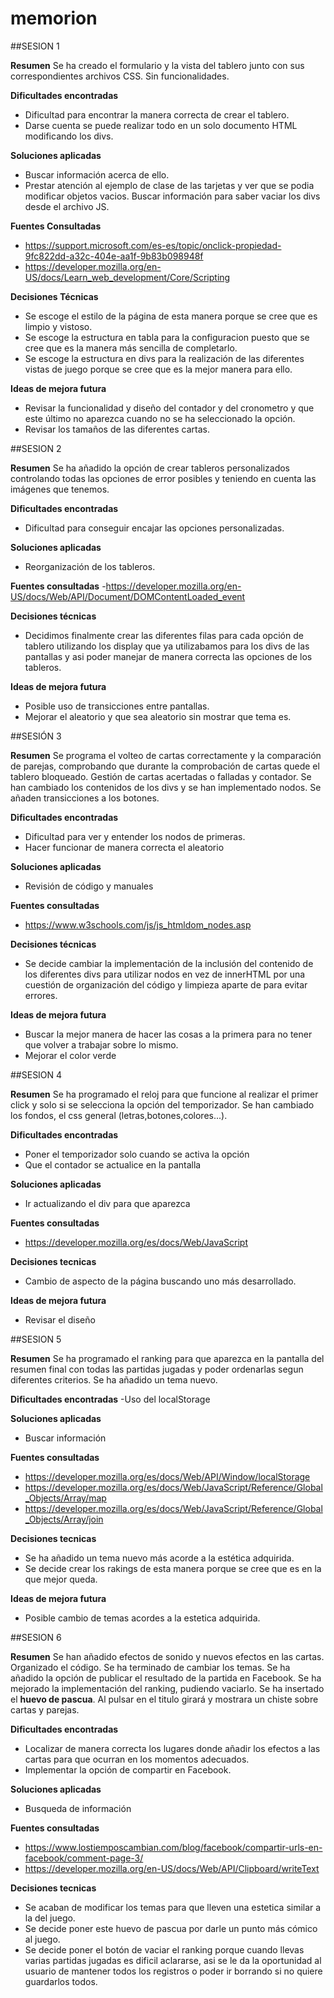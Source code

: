 # memorion

##SESION 1

**Resumen**
Se ha creado el formulario y la vista del tablero junto con sus correspondientes archivos CSS. Sin funcionalidades.

**Dificultades encontradas**
- Dificultad para encontrar la manera correcta de crear el tablero.
- Darse cuenta se puede realizar todo en un solo documento HTML modificando los divs.

**Soluciones aplicadas**
- Buscar información acerca de ello.
- Prestar atención al ejemplo de clase de las tarjetas y ver que se podia modificar objetos vacios. Buscar información para saber vaciar los divs desde el archivo JS.

**Fuentes Consultadas**
- https://support.microsoft.com/es-es/topic/onclick-propiedad-9fc822dd-a32c-404e-aa1f-9b83b098948f
- https://developer.mozilla.org/en-US/docs/Learn_web_development/Core/Scripting

**Decisiones Técnicas**
- Se escoge el estilo de la página de esta manera porque se cree que es limpio y vistoso.
- Se escoge la estructura en tabla para la configuracion puesto que se cree que es la manera más sencilla de completarlo.
- Se escoge la estructura en divs para la realización de las diferentes vistas de juego porque se cree que es la mejor manera para ello.

**Ideas de mejora futura**
- Revisar la funcionalidad y diseño del contador y del cronometro y que este último no aparezca cuando no se ha seleccionado la opción.
- Revisar los tamaños de las diferentes cartas.



##SESION 2

**Resumen**
Se ha añadido la opción de crear tableros personalizados controlando todas las opciones de error posibles y teniendo en cuenta las imágenes que tenemos.

**Dificultades encontradas**
- Dificultad para conseguir encajar las opciones personalizadas.

**Soluciones aplicadas**
- Reorganización de los tableros.

**Fuentes consultadas**
-https://developer.mozilla.org/en-US/docs/Web/API/Document/DOMContentLoaded_event

**Decisiones técnicas**
- Decidimos finalmente crear las diferentes filas para cada opción de tablero utilizando los display que ya utilizabamos para los divs de las pantallas y asi poder manejar de manera correcta las opciones de los tableros.

**Ideas de mejora futura**
- Posible uso de transicciones entre pantallas.
- Mejorar el aleatorio y que sea aleatorio sin mostrar que tema es.



##SESIÓN 3

**Resumen**
Se programa el volteo de cartas correctamente y la comparación de parejas, comprobando que durante la comprobación de cartas quede el tablero bloqueado. Gestión de cartas acertadas o falladas y contador. Se han cambiado los contenidos de los divs y se han implementado nodos. Se añaden transicciones a los botones.

**Dificultades encontradas**
- Dificultad para ver y entender los nodos de primeras.
- Hacer funcionar de manera correcta el aleatorio

**Soluciones aplicadas**
- Revisión de código y manuales

**Fuentes consultadas**
- https://www.w3schools.com/js/js_htmldom_nodes.asp

**Decisiones técnicas**
- Se decide cambiar la implementación de la inclusión del contenido de los diferentes divs para utilizar nodos en vez de innerHTML por una cuestión de organización del código y limpieza aparte de para evitar errores.

**Ideas de mejora futura**
- Buscar la mejor manera de hacer las cosas a la primera para no tener que volver a trabajar sobre lo mismo.
- Mejorar el color verde



##SESION 4

**Resumen**
Se ha programado el reloj para que funcione al realizar el primer click y solo si se selecciona la opción del temporizador. Se han cambiado los fondos, el css general (letras,botones,colores...). 

**Dificultades encontradas**
- Poner el temporizador solo cuando se activa la opción
- Que el contador se actualice en la pantalla

**Soluciones aplicadas**
- Ir actualizando el div para que aparezca

**Fuentes consultadas**
- https://developer.mozilla.org/es/docs/Web/JavaScript

**Decisiones tecnicas**
- Cambio de aspecto de la página buscando uno más desarrollado.

**Ideas de mejora futura**
- Revisar el diseño




##SESION 5

**Resumen**
Se ha programado el ranking para que aparezca en la pantalla del resumen final con todas las partidas jugadas y poder ordenarlas segun diferentes criterios. Se ha añadido un tema nuevo.

**Dificultades encontradas**
-Uso del localStorage

**Soluciones aplicadas**
- Buscar información

**Fuentes consultadas**
- https://developer.mozilla.org/es/docs/Web/API/Window/localStorage
- https://developer.mozilla.org/es/docs/Web/JavaScript/Reference/Global_Objects/Array/map
- https://developer.mozilla.org/es/docs/Web/JavaScript/Reference/Global_Objects/Array/join

**Decisiones tecnicas**
- Se ha añadido un tema nuevo más acorde a la estética adquirida.
- Se decide crear los rakings de esta manera porque se cree que es en la que mejor queda.

**Ideas de mejora futura**
- Posible cambio de temas acordes a la estetica adquirida.



##SESION 6

**Resumen**
Se han añadido efectos de sonido y nuevos efectos en las cartas. Organizado el código. Se ha terminado de cambiar los temas. Se ha añadido la opción de publicar el resultado de la partida en Facebook. Se ha mejorado la implementación del ranking, pudiendo vaciarlo. Se ha insertado el **huevo de pascua**. Al pulsar en el titulo girará y mostrara un chiste sobre cartas y parejas.

**Dificultades encontradas**
- Localizar de manera correcta los lugares donde añadir los efectos a las cartas para que ocurran en los momentos adecuados.
- Implementar la opción de compartir en Facebook.

**Soluciones aplicadas**
- Busqueda de información

**Fuentes consultadas**
- https://www.lostiemposcambian.com/blog/facebook/compartir-urls-en-facebook/comment-page-3/
- https://developer.mozilla.org/en-US/docs/Web/API/Clipboard/writeText

**Decisiones tecnicas**
- Se acaban de modificar los temas para que lleven una estetica similar a la del juego.
- Se decide poner este huevo de pascua por darle un punto más cómico al juego.
- Se decide poner el botón de vaciar el ranking porque cuando llevas varias partidas jugadas es dificil aclararse, asi se le da la oportunidad al usuario de mantener todos los registros o poder ir borrando si no quiere guardarlos todos.
